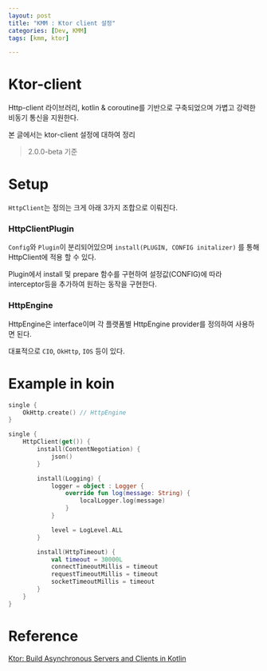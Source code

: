 ```yaml
---
layout: post
title: "KMM : Ktor client 설정"
categories: [Dev, KMM]
tags: [kmm, ktor]

---
```


# Ktor-client

Http-client 라이브러리, kotlin & coroutine를 기반으로 구축되었으며 가볍고 강력한 비동기 통신을 지원한다.

본 글에서는 ktor-client 설정에 대하여 정리

> 2.0.0-beta 기준
>

# Setup

`HttpClient`는 정의는 크게 아래 3가지 조합으로 이뤄진다.

### HttpClientPlugin

`Config`와 `Plugin`이 분리되어있으며 `install(PLUGIN, CONFIG initalizer)` 를 통해 HttpClient에 적용 할 수 있다.

Plugin에서 install 및 prepare 함수를 구현하여 설정값(CONFIG)에 따라 interceptor등을 추가하여 원하는 동작을 구현한다.

### HttpEngine

HttpEngine은 interface이며 각 플랫폼별 HttpEngine provider를 정의하여 사용하면 된다.

대표적으로 `CIO`, `OkHttp`, `IOS` 등이 있다.

# Example in koin

```kotlin
single {
    OkHttp.create() // HttpEngine
}

single {
    HttpClient(get()) {
        install(ContentNegotiation) {
            json()
        }

        install(Logging) {
            logger = object : Logger {
                override fun log(message: String) {
                    localLogger.log(message)
                }
            }

            level = LogLevel.ALL
        }

        install(HttpTimeout) {
            val timeout = 30000L
            connectTimeoutMillis = timeout
            requestTimeoutMillis = timeout
            socketTimeoutMillis = timeout
        }
    }
}
```

# Reference

[Ktor: Build Asynchronous Servers and Clients in Kotlin](https://ktor.io/)
